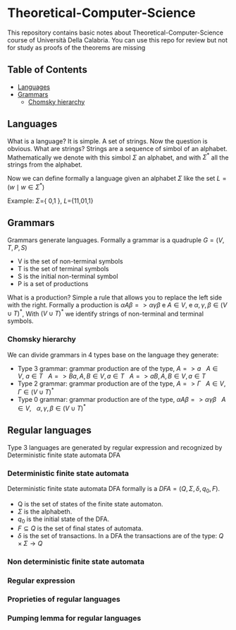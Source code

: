 # Theoretical-Computer-Science
This repository contains basic notes about Theoretical-Computer-Science course of Università Della Calabria. You can use this repo for review but not for study as proofs of the theorems are missing

## Table of Contents
- [Languages](#languages)
- [Grammars](#grammars)
  + [Chomsky hierarchy](#chomsky-hierarchy)

## Languages
What is a language? It is simple. A set of strings. Now the question is obvious. What are strings? Strings are a sequence of simbol of an alphabet. Mathematically we denote with this simbol $\Sigma$ an alphabet, and with $\Sigma^*$ all the strings from the alphabet. </br>

Now we can define formally a language given an alphabet $\Sigma$ like the set $L= ( w \mid  w \in  \Sigma ^* )$ </br>

Example: $\Sigma =${ 0,1 }, $L=${11,01,1}

## Grammars
Grammars generate languages. Formally a grammar is a quadruple $G = (V,T,P,S)$
- V is the set of non-terminal symbols
- T is the set of terminal symbols
- S is the initial non-terminal symbol
- P is a set of productions

What is a production? Simple a rule that allows you to replace the left side with the right. 
Formally a production is $\alpha A \beta => \alpha \gamma \beta$ e $A \in V$, e 
$`\alpha , \gamma , \beta \in (V \cup T )^*`$, With $(V \cup T )^*$ we identify strings of non-terminal and terminal symbols.

### Chomsky hierarchy

We can divide grammars in 4 types base on the language they generate:
- Type 3 grammar: grammar production are of the type, $`A => a`$ &nbsp;  $`A \in V,\ a \in T `$ &nbsp; $`A => Ba, A,B \in V, a \in T`$ &nbsp; $`A => aB, A,B \in V, a \in T`$
- Type 2 grammar: grammar production are of the type, $`A => \Gamma `$ &nbsp;  $`A \in V, \Gamma \in (V \cup T)^*`$
- Type 0 grammar: grammar production are of the type, $`\alpha A \beta => \alpha \gamma \beta`$ &nbsp; $`A \in V`$, &nbsp; $`\alpha , \gamma , \beta \in (V \cup T )^*`$
  
## Regular languages
Type 3 languages are generated by regular expression and recognized by Deterministic finite state automata DFA

### Deterministic finite state automata
Deterministic finite state automata DFA formally is a $`DFA= (Q,\Sigma, \delta, q_{0}, F)`$.
- Q is the set of states of the finite state automaton.
- $`\Sigma`$ is the alphabeth.
- $`q_{0}`$ is the initial state of the DFA.
- $`F \subseteq Q`$ is the set of final states of automata.
- $`\delta`$ is the set of transactions.
In a DFA the transactions are of the type: $`Q \times \Sigma \rightarrow Q `$

### Non deterministic finite state automata
### Regular expression
### Proprieties of regular languages
### Pumping lemma for regular languages
